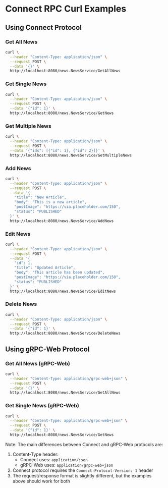 # Connect RPC Curl Examples

## Using Connect Protocol

### Get All News
```bash
curl \
  --header "Content-Type: application/json" \
  --request POST \
  --data '{}' \
  http://localhost:8080/news.NewsService/GetAllNews
```

### Get Single News
```bash
curl \
  --header "Content-Type: application/json" \
  --request POST \
  --data '{"id": 1}' \
  http://localhost:8080/news.NewsService/GetNews
```

### Get Multiple News
```bash
curl \
  --header "Content-Type: application/json" \
  --request POST \
  --data '{"ids": [{"id": 1}, {"id": 2}]}' \
  http://localhost:8080/news.NewsService/GetMultipleNews
```

### Add News
```bash
curl \
  --header "Content-Type: application/json" \
  --request POST \
  --data '{
    "title": "New Article",
    "body": "This is a new article",
    "postImage": "https://via.placeholder.com/150",
    "status": "PUBLISHED"
  }' \
  http://localhost:8080/news.NewsService/AddNews
```

### Edit News
```bash
curl \
  --header "Content-Type: application/json" \
  --request POST \
  --data '{
    "id": 1,
    "title": "Updated Article",
    "body": "This article has been updated",
    "postImage": "https://via.placeholder.com/150",
    "status": "PUBLISHED"
  }' \
  http://localhost:8080/news.NewsService/EditNews
```

### Delete News
```bash
curl \
  --header "Content-Type: application/json" \
  --request POST \
  --data '{"id": 1}' \
  http://localhost:8080/news.NewsService/DeleteNews
```

## Using gRPC-Web Protocol

### Get All News (gRPC-Web)
```bash
curl \
  --header "Content-Type: application/grpc-web+json" \
  --request POST \
  --data '{}' \
  http://localhost:8080/news.NewsService/GetAllNews
```

### Get Single News (gRPC-Web)
```bash
curl \
  --header "Content-Type: application/grpc-web+json" \
  --request POST \
  --data '{"id": 1}' \
  http://localhost:8080/news.NewsService/GetNews
```

Note: The main differences between Connect and gRPC-Web protocols are:
1. Content-Type header: 
   - Connect uses: `application/json`
   - gRPC-Web uses: `application/grpc-web+json`
2. Connect protocol requires the `Connect-Protocol-Version: 1` header
3. The request/response format is slightly different, but the examples above should work for both
